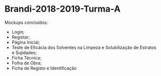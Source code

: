 # Brandi-2018-2019-Turma-A

Mockups concluídos: 

- Login;
- Registar;
- Página Inicial;
- Teste de Eficácia dos Solventes na Limpeza e Solubilização de Estratos e Sujidades;
- Ficha Técnica;
- Folha de Obra;
- Ficha de Registo e Identificação
